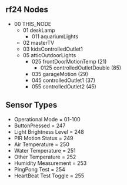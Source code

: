 ## rf24 Nodes

* 00 THIS_NODE
    * 01 deskLamp
      * 011 aquariumLights
    * 02 masterTV
    * 03 kidsControlledOutlet1
    * 05 atticOutdoorLights
      * 025 frontDoorMotionTemp (21)
          * 0125 controlledOutletDouble (85)
      * 035 garageMotion (29)
      * 045 controlledOutlet1 (37)
      * 055 controlledOutlet2 (45)

## Sensor Types
* Operational Mode = 01-100
* ButtonPressed = 247
* Light Brightness Level = 248
* PIR Motion Status = 249
* Air Temperature = 250
* Water Temperature = 251
* Other Temperature = 252
* Humidity Measurement = 253
* PingPong Test = 254
* HeartBeat Test Toggle = 255
